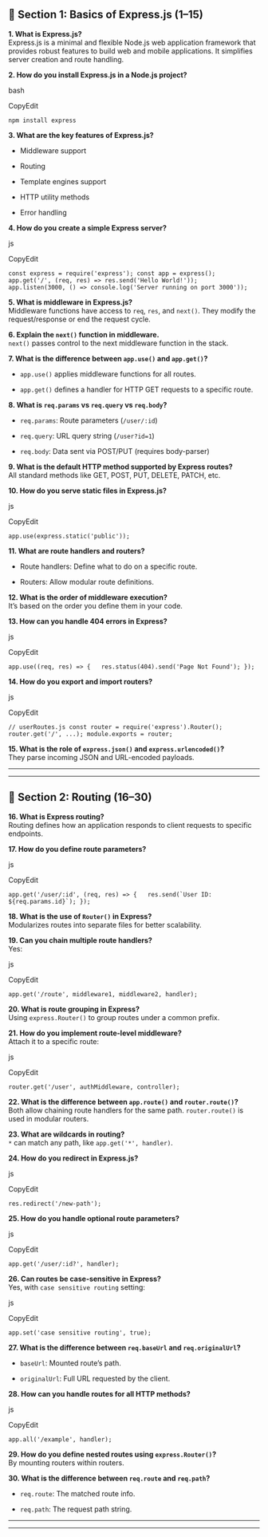 ## 🔹 Section 1: Basics of Express.js (1–15)

**1. What is Express.js?**  
Express.js is a minimal and flexible Node.js web application framework that provides robust features to build web and mobile applications. It simplifies server creation and route handling.

**2. How do you install Express.js in a Node.js project?**

bash

CopyEdit

`npm install express`

**3. What are the key features of Express.js?**

- Middleware support
    
- Routing
    
- Template engines support
    
- HTTP utility methods
    
- Error handling
    

**4. How do you create a simple Express server?**

js

CopyEdit

`const express = require('express'); const app = express();  app.get('/', (req, res) => res.send('Hello World!'));  app.listen(3000, () => console.log('Server running on port 3000'));`

**5. What is middleware in Express.js?**  
Middleware functions have access to `req`, `res`, and `next()`. They modify the request/response or end the request cycle.

**6. Explain the `next()` function in middleware.**  
`next()` passes control to the next middleware function in the stack.

**7. What is the difference between `app.use()` and `app.get()`?**

- `app.use()` applies middleware functions for all routes.
    
- `app.get()` defines a handler for HTTP GET requests to a specific route.
    

**8. What is `req.params` vs `req.query` vs `req.body`?**

- `req.params`: Route parameters (`/user/:id`)
    
- `req.query`: URL query string (`/user?id=1`)
    
- `req.body`: Data sent via POST/PUT (requires body-parser)
    

**9. What is the default HTTP method supported by Express routes?**  
All standard methods like GET, POST, PUT, DELETE, PATCH, etc.

**10. How do you serve static files in Express.js?**

js

CopyEdit

`app.use(express.static('public'));`

**11. What are route handlers and routers?**

- Route handlers: Define what to do on a specific route.
    
- Routers: Allow modular route definitions.
    

**12. What is the order of middleware execution?**  
It’s based on the order you define them in your code.

**13. How can you handle 404 errors in Express?**

js

CopyEdit

`app.use((req, res) => {   res.status(404).send('Page Not Found'); });`

**14. How do you export and import routers?**

js

CopyEdit

`// userRoutes.js const router = require('express').Router(); router.get('/', ...); module.exports = router;`

**15. What is the role of `express.json()` and `express.urlencoded()`?**  
They parse incoming JSON and URL-encoded payloads.

---
---

## 🔹 Section 2: Routing (16–30)

**16. What is Express routing?**  
Routing defines how an application responds to client requests to specific endpoints.

**17. How do you define route parameters?**

js

CopyEdit

``app.get('/user/:id', (req, res) => {   res.send(`User ID: ${req.params.id}`); });``

**18. What is the use of `Router()` in Express?**  
Modularizes routes into separate files for better scalability.

**19. Can you chain multiple route handlers?**  
Yes:

js

CopyEdit

`app.get('/route', middleware1, middleware2, handler);`

**20. What is route grouping in Express?**  
Using `express.Router()` to group routes under a common prefix.

**21. How do you implement route-level middleware?**  
Attach it to a specific route:

js

CopyEdit

`router.get('/user', authMiddleware, controller);`

**22. What is the difference between `app.route()` and `router.route()`?**  
Both allow chaining route handlers for the same path. `router.route()` is used in modular routers.

**23. What are wildcards in routing?**  
`*` can match any path, like `app.get('*', handler)`.

**24. How do you redirect in Express.js?**

js

CopyEdit

`res.redirect('/new-path');`

**25. How do you handle optional route parameters?**

js

CopyEdit

`app.get('/user/:id?', handler);`

**26. Can routes be case-sensitive in Express?**  
Yes, with `case sensitive routing` setting:

js

CopyEdit

`app.set('case sensitive routing', true);`

**27. What is the difference between `req.baseUrl` and `req.originalUrl`?**

- `baseUrl`: Mounted route’s path.
    
- `originalUrl`: Full URL requested by the client.
    

**28. How can you handle routes for all HTTP methods?**

js

CopyEdit

`app.all('/example', handler);`

**29. How do you define nested routes using `express.Router()`?**  
By mounting routers within routers.

**30. What is the difference between `req.route` and `req.path`?**

- `req.route`: The matched route info.
    
- `req.path`: The request path string.

---
---

